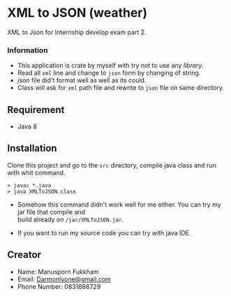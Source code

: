 # XML to JSON (weather)
XML to Json for Internship develop exam part 2.

### Information
- This application is crate by myself with try not to use any *library*. 
- Read all `xml` line and change to `json` form by changing of string. 
- *json* file did't format well as well as its could.
- Class will ask for `xml` path file and rewrite to `json` file on same directory.

## Requirement
- Java 8

## Installation

Clone this project and go to the `src` directory, compile java class and run with whit command.

```
> javac *.java
> java XMLToJSON.class
```

- Somehow this command didn't work well for me either. You can try my jar file that compile and  
build already on `/jar/XMLToJSON.jar`.

- If you want to run my source code you can try with java IDE.


## Creator

- Name: Manusporn Fukkham
- Email: Darmonlyone@gmail.com
- Phone Number: 0831888729